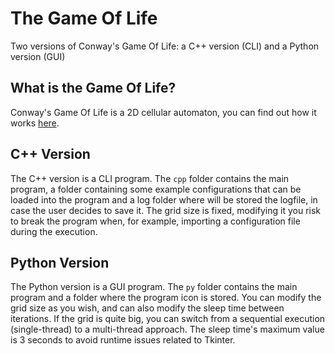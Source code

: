 # The Game Of Life
Two versions of Conway's Game Of Life: a C++ version (CLI) and a Python version (GUI)

## What is the Game Of Life?
Conway's Game Of Life is a 2D cellular automaton, you can find out how it works [here](https://en.wikipedia.org/wiki/Conway%27s_Game_of_Life).

## C++ Version
The C++ version is a CLI program. The `cpp` folder contains the main program, a folder containing some example configurations that can be loaded into the program and a log folder where will be stored the logfile, in case the user decides to save it. The grid size is fixed, modifying it you risk to break the program when, for example, importing a configuration file during the execution.

## Python Version
The Python version is a GUI program. The `py` folder contains the main program and a folder where the program icon is stored. You can modify the grid size as you wish, and can also modify the sleep time between iterations. If the grid is quite big, you can switch from a sequential execution (single-thread) to a multi-thread approach. The sleep time's maximum value is 3 seconds to avoid runtime issues related to Tkinter.
